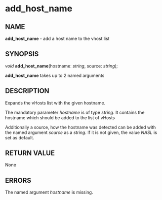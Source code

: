 # add_host_name

## NAME

**add_host_name** - add a host name to the vhost list

## SYNOPSIS

*void* **add_host_name**(hostname: *string*, source: *string*);

**add_host_name** takes up to 2 named arguments

## DESCRIPTION

Expands the vHosts list with the given hostname.

The mandatory parameter *hostname* is of type *string*. It contains the hostname which should be added to the list of vHosts

Additionally a source, how the hostname was detected can be added with the named argument *source* as a *string*. If it is not given, the value *NASL* is set as default.

## RETURN VALUE

None

## ERRORS

The named argument *hostname* is missing.
